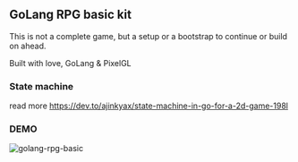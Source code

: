 ## GoLang RPG basic kit

This is not a complete game, but a setup or a bootstrap to continue or build on ahead.

Built with love, GoLang & PixelGL

### State machine
read more https://dev.to/ajinkyax/state-machine-in-go-for-a-2d-game-198l


### DEMO
![golang-rpg-basic](https://user-images.githubusercontent.com/3184210/82204547-b9997080-9922-11ea-9d7b-4f5bebd439bd.gif)
